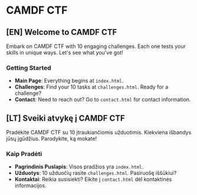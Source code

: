 # CAMDF CTF

## [EN] Welcome to CAMDF CTF
Embark on CAMDF CTF with 10 engaging challenges. Each one tests your skills in unique ways. Let's see what you've got!

### Getting Started
- **Main Page**: Everything begins at `index.html`.
- **Challenges**: Find your 10 tasks at `challenges.html`. Ready for a challenge?
- **Contact**: Need to reach out? Go to `contact.html` for contact information.

## [LT] Sveiki atvykę į CAMDF CTF
Pradėkite CAMDF CTF su 10 įtraukiančiomis užduotimis. Kiekviena išbandys jūsų įgūdžius. Parodykite, ką mokate!

### Kaip Pradėti
- **Pagrindinis Puslapis**: Visos pradžios yra `index.html`.
- **Užduotys**: 10 užduočių rasite `challenges.html`. Pasiruošę iššūkiui?
- **Kontaktai**: Reikia susisiekti? Eikite į `contact.html` dėl kontaktinės informacijos.
